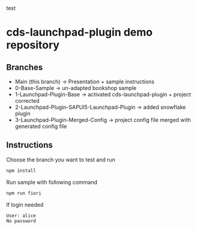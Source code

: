 test
# cds-launchpad-plugin demo repository

## Branches
- Main (this branch) -> Presentation + sample instructions
- 0-Base-Sample -> un-adapted bookshop sample
- 1-Launchpad-Plugin-Base -> activated cds-launchpad-plugin + project corrected
- 2-Launchpad-Plugin-SAPUI5-Launchpad-Plugin -> added snowflake plugin
- 3-Launchpad-Plugin-Merged-Config -> project config file merged with generated config file

## Instructions
Choose the branch you want to test and run
```sh
npm install
```

Run sample with following command
```sh
npm run fiori
```

If login needed
```sh
User: alice
No password
```